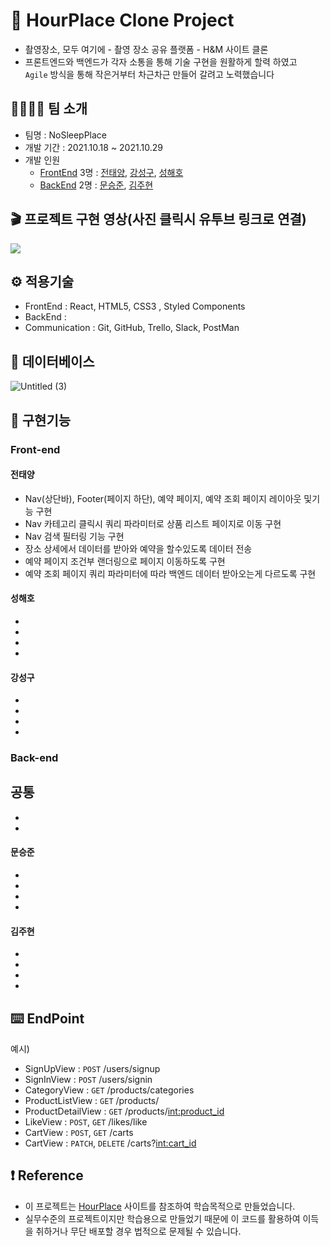 # 🌅 HourPlace Clone Project
- 촬영장소, 모두 여기에 - 촬영 장소 공유 플랫폼 - H&M 사이트 클론
- 프론트엔드와 백엔드가 각자 소통을 통해 기술 구현을 원활하게 할력 하였고
  ` Agile` 방식을 통해 작은거부터 차근차근 만들어 갈려고 노력했습니다


## 👩‍👩‍👧‍👦 팀 소개
- 팀명 : NoSleepPlace 
- 개발 기간 : 2021.10.18 ~ 2021.10.29
- 개발 인원
  - [FrontEnd](https://github.com/wecode-bootcamp-korea/25-2nd-NoSleepPlace-frontend) 3명 : [전태양](https://github.com/xodid157), [강성구](), [성해호]()
  - [BackEnd](https://github.com/wecode-bootcamp-korea/25-2nd-NoSleepPlace-backend) 2명 : [문승준](), [김주현]()

## 🎬 프로젝트 구현 영상(사진 클릭시 유투브 링크로 연결)
[![](https://user-images.githubusercontent.com/80348575/139586650-9d5195e7-0c74-45a2-bcff-aa2797f9894f.gif)](https://www.youtube.com/watch?v=gMjL4kwj8cE)


## ⚙️ 적용기술
- FrontEnd : React, HTML5, CSS3 , Styled Components
- BackEnd : 
- Communication : Git, GitHub, Trello, Slack, PostMan

## 💾 데이터베이스 
![Untitled (3)](https://user-images.githubusercontent.com/80348575/139586819-15c5be8b-5b56-4f4c-b21f-7e6ffe7a4fb6.png)


## 📒 구현기능

### Front-end

#### 전태양
- Nav(상단바), Footer(페이지 하단), 예약 페이지, 예약 조회 페이지 레이아웃 및기능 구현
- Nav 카테고리 클릭시 쿼리 파라미터로 상품 리스트 페이지로 이동 구현
- Nav 검색 필터링 기능 구현
- 장소 상세에서 데이터를 받아와 예약을 할수있도록 데이터 전송
- 예약 페이지 조건부 랜더링으로 페이지 이동하도록 구현
- 예약 조회 페이지 쿼리 파라미터에 따라 백엔드 데이터 받아오는게 다르도록 구현

#### 성해호
- 
- 
- 
- 

#### 강성구
- 
- 
- 
- 

### Back-end

## 공통
- 
- 

#### 문승준
- 
- 
- 
- 

#### 김주현
- 
- 
- 
- 


## ⌨️ EndPoint
예시)
- SignUpView : `POST` /users/signup
- SignInView : `POST` /users/signin
- CategoryView : `GET` /products/categories
- ProductListView : `GET` /products/
- ProductDetailView : `GET` /products/<int:product_id>
- LikeView : `POST`, `GET` /likes/like
- CartView : `POST`, `GET` /carts
- CartView : `PATCH`, `DELETE` /carts?<int:cart_id>


## ❗️ Reference
- 이 프로젝트는 [HourPlace](https://hourplace.co.kr/) 사이트를 참조하여 학습목적으로 만들었습니다.
- 실무수준의 프로젝트이지만 학습용으로 만들었기 때문에 이 코드를 활용하여 이득을 취하거나 무단 배포할 경우 법적으로 문제될 수 있습니다.

